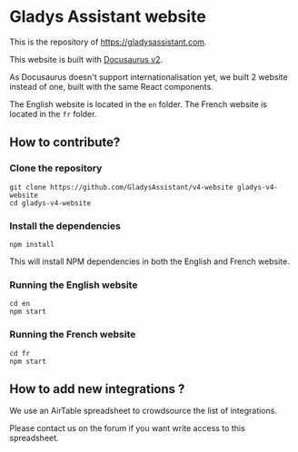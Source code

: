# Gladys Assistant website

This is the repository of https://gladysassistant.com.

This website is built with [Docusaurus v2](https://v2.docusaurus.io/).

As Docusaurus doesn't support internationalisation yet, we built 2 website instead of one, built with the same React components.

The English website is located in the `en` folder.
The French website is located in the `fr` folder.

## How to contribute?

### Clone the repository

```
git clone https://github.com/GladysAssistant/v4-website gladys-v4-website
cd gladys-v4-website
```

### Install the dependencies

```
npm install
```

This will install NPM dependencies in both the English and French website.

### Running the English website

```
cd en
npm start
```

### Running the French website

```
cd fr
npm start
```

## How to add new integrations ?

We use an AirTable spreadsheet to crowdsource the list of integrations.

Please contact us on the forum if you want write access to this spreadsheet.

